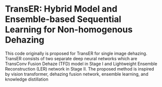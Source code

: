 # TransER: Hybrid Model and Ensemble-based Sequential Learning for Non-homogenous Dehazing #

This code originally is proposed for TransER for single image dehazing. TransER consists of two separate deep neural networks which are TransConv Fusion Dehaze (TFD) model in Stage I and Lightweight Ensemble Reconstruction (LER) network in Stage II. The proposed method is inspired by vision transformer, dehazing fusion network, ensemble learning, and knowledge distillation
